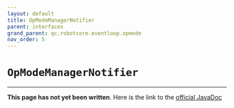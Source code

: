 ```yaml
---
layout: default
title: OpModeManagerNotifier
parent: interfaces
grand_parent: qc.robotcore.eventloop.opmode
nav_order: 5
---
```

# `OpModeManagerNotifier`
---
**This page has not yet been written**. Here is the link to the [official JavaDoc](https://ftctechnh.github.io/ftc_app/doc/javadoc/com/qualcomm/robotcore/eventloop/opmode/OpModeManagerNotifier.html)
        